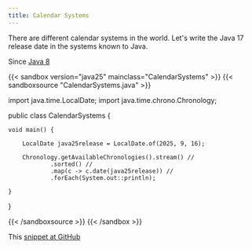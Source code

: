 ```yaml
---
title: Calendar Systems
---
```


There are different calendar systems in the world. Let's write the Java 17
release date in the systems known to Java.

Since [Java 8](/jdk/8/)

{{< sandbox version="java25" mainclass="CalendarSystems" >}}
{{< sandboxsource "CalendarSystems.java" >}}

import java.time.LocalDate;
import java.time.chrono.Chronology;

public class CalendarSystems {

	void main() {

		LocalDate java25release = LocalDate.of(2025, 9, 16);

		Chronology.getAvailableChronologies().stream() //
				.sorted() //
				.map(c -> c.date(java25release)) //
				.forEach(System.out::println);

	}

}

{{< /sandboxsource >}}
{{< /sandbox >}}

This [snippet at GitHub](https://github.com/marchof/io.javaalmanac.snippets/tree/master/src/main/java/io/javaalmanac/snippets/time/CalendarSystems.java)

